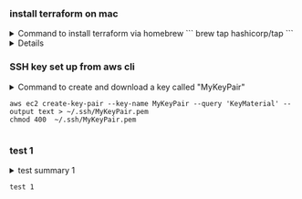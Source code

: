</b></details>

### install terraform on mac

<details>
<summary>Command to install terraform via homebrew
```
brew tap hashicorp/tap
```
<details>
```
brew install hashicorp/tap/terraform
```
```
brew update
```
```
brew upgrade hashicorp/tap/terraform
```
brew upgrade hashicorp/tap/terraform



</b></details>

### SSH key set up from aws cli

<details>
<summary>Command to create and download a key called "MyKeyPair"

```
aws ec2 create-key-pair --key-name MyKeyPair --query 'KeyMaterial' --output text > ~/.ssh/MyKeyPair.pem
chmod 400  ~/.ssh/MyKeyPair.pem
```


</b></details>

### test 1

<details>
<summary>test summary 1

```
test 1
```